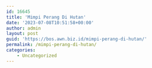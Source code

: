 ```yaml
---
id: 16645
title: 'Mimpi Perang Di Hutan'
date: '2023-07-08T10:51:58+00:00'
author: admin
layout: post
guid: 'https://bos.awn.biz.id/mimpi-perang-di-hutan/'
permalink: /mimpi-perang-di-hutan/
categories:
    - Uncategorized
---
```


